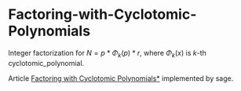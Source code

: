 # Factoring-with-Cyclotomic-Polynomials
Integer factorization for $N = p * \Phi_k(p) * r$, where $\Phi_k(x)$ is $k$-th cyclotomic_polynomial.

Article [Factoring with Cyclotomic Polynomials*](https://www.ams.org/journals/mcom/1989-52-185/S0025-5718-1989-0947467-1/S0025-5718-1989-0947467-1.pdf) implemented by sage.
